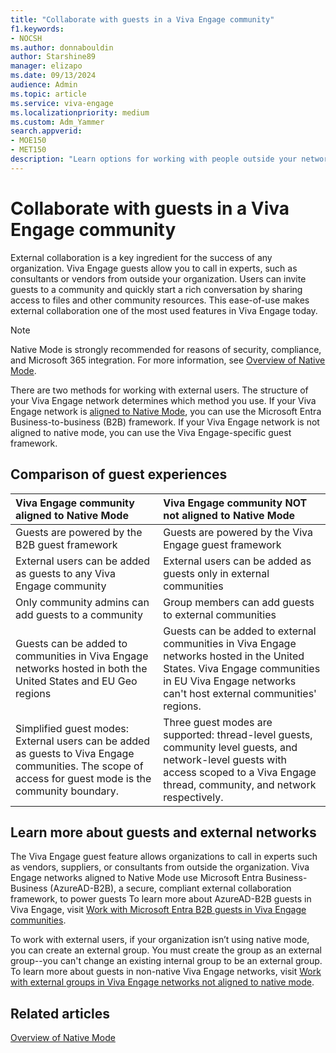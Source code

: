 ```yaml
---
title: "Collaborate with guests in a Viva Engage community"
f1.keywords:
- NOCSH
ms.author: donnabouldin
author: Starshine89
manager: elizapo
ms.date: 09/13/2024
audience: Admin
ms.topic: article
ms.service: viva-engage
ms.localizationpriority: medium
ms.custom: Adm_Yammer
search.appverid: 
- MOE150
- MET150
description: "Learn options for working with people outside your network as guests of a Viva Engage community, depending on how your network is structured."
---
```


# Collaborate with guests in a Viva Engage community

External collaboration is a key ingredient for the success of any organization. Viva Engage guests allow you to call in experts, such as consultants or vendors from outside your organization. Users can invite guests to a community and quickly start a rich conversation by sharing access to files and other community resources. This ease-of-use makes external collaboration one of the most used features in Viva Engage today.

 > [!NOTE]
 > Native Mode is strongly recommended for reasons of security, compliance, and Microsoft 365 integration. For more information, see [Overview of Native Mode](../overview-native-mode.md).
 
There are two methods for working with external users. The structure of your Viva Engage network determines which method you use. If your Viva Engage network is [aligned to Native Mode](../overview-native-mode.md), you can use the Microsoft Entra Business-to-business (B2B) framework. If your Viva Engage network is not aligned to native mode, you can use the Viva Engage-specific guest framework.

## Comparison of guest experiences

| Viva Engage community aligned to Native Mode <br/> | Viva Engage community NOT not aligned to Native Mode <br/> |
|:-----|:-----|
|Guests are powered by the B2B guest framework |Guests are powered by the Viva Engage guest framework|
| External users can be added as guests to any Viva Engage community |External users can be added as guests only in external communities |
| Only community admins can add guests to a community  |Group members can add guests to external communities |
| Guests can be added to communities in Viva Engage networks hosted in both the United States and EU Geo regions |Guests can be added to external communities in Viva Engage networks hosted in the United States. Viva Engage communities in EU Viva Engage networks can't host external communities' regions.  |
| Simplified guest modes: External users can be added as guests to Viva Engage communities. The scope of access for guest mode is the community boundary. |Three guest modes are supported: thread-level guests, community level guests, and network-level guests with access scoped to a Viva Engage thread, community, and network respectively. <br/> |

## Learn more about guests and external networks

The Viva Engage guest feature allows organizations to call in experts such as vendors, suppliers, or consultants from outside the organization. Viva Engage networks aligned to Native Mode use Microsoft Entra Business-Business (AzureAD-B2B), a secure, compliant external collaboration framework, to power guests To learn more about AzureAD-B2B guests in Viva Engage, visit [Work with Microsoft Entra B2B guests in Viva Engage communities](../get-started-with-viva-engage/azure-ad-b2b-guests-viva-engage.md).

To work with external users, if your organization isn’t using native mode, you can create an external group. You must create the group as an external group--you can't change an existing internal group to be an external group. To learn more about guests in non-native Viva Engage networks, visit [Work with external groups in Viva Engage networks not aligned to native mode](../work-with-external-users/create-and-manage-external-groups.md).

## Related articles

[Overview of Native Mode](../overview-native-mode.md)

